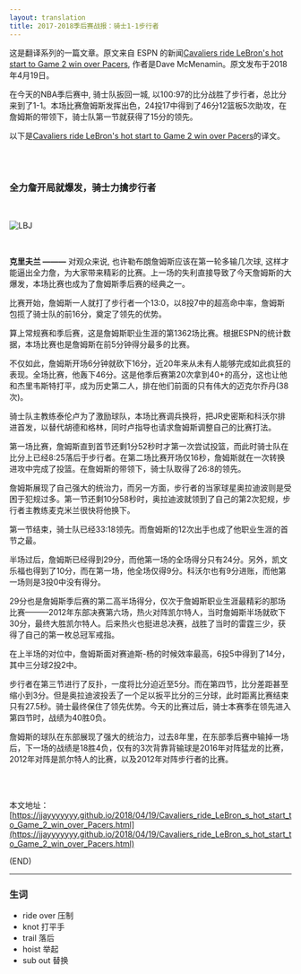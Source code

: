 ```yaml
---
layout: translation
title: 2017-2018季后赛战报：骑士1-1步行者
---
```



这是翻译系列的一篇文章。原文来自 ESPN 的新闻[Cavaliers ride LeBron's hot start to Game 2 win over Pacers](http://www.espn.com/nba/story/_/id/23236821/cleveland-cavaliers-ride-lebron-james-hot-start-game-2-win-indiana-pacers), 作者是Dave McMenamin。原文发布于2018年4月19日。

在今天的NBA季后赛中, 骑士队扳回一城, 以100:97的比分战胜了步行者，总比分来到了1-1。本场比赛詹姆斯发挥出色，24投17中得到了46分12篮板5次助攻，在詹姆斯的带领下，骑士队第一节就获得了15分的领先。

以下是[Cavaliers ride LeBron's hot start to Game 2 win over Pacers](http://www.espn.com/nba/story/_/id/23236821/cleveland-cavaliers-ride-lebron-james-hot-start-game-2-win-indiana-pacers)的译文。


<br><br>

###	全力詹开局就爆发，骑士力擒步行者

<br>

![LBJ](http://a.espncdn.com/combiner/i?img=%2Fmedia%2Fmotion%2F2018%2F0418%2Fdm_180418_NBA_Highlight_Cavaliers_LeBron_first_quarter%2Fdm_180418_NBA_Highlight_Cavaliers_LeBron_first_quarter.jpg&w=640&h=360&cquality=80)

<br>

**克里夫兰 ———** 对观众来说, 也许勒布朗詹姆斯应该在第一轮多输几次球, 这样才能逼出全力詹，为大家带来精彩的比赛。上一场的失利直接导致了今天詹姆斯的大爆发，本场比赛也成为了詹姆斯季后赛的经典之一。

比赛开始，詹姆斯一人就打了步行者一个13:0，以8投7中的超高命中率，詹姆斯包揽了骑士队的前16分，奠定了领先的优势。

算上常规赛和季后赛，这是詹姆斯职业生涯的第1362场比赛。根据ESPN的统计数据，本场比赛也是詹姆斯在前5分钟得分最多的比赛。

不仅如此，詹姆斯开场6分钟就砍下16分，近20年来从未有人能够完成如此疯狂的表现。全场比赛，他轰下46分。这是他季后赛第20次拿到40+的高分，这也让他和杰里韦斯特打平，成为历史第二人，排在他们前面的只有伟大的迈克尔乔丹(38次)。

骑士队主教练泰伦卢为了激励球队，本场比赛调兵换将，把JR史密斯和科沃尔排进首发，以替代胡德和格林，同时卢指导也请求詹姆斯调整自己的比赛打法。

第一场比赛，詹姆斯直到首节还剩1分52秒时才第一次尝试投篮，而此时骑士队在比分上已经8:25落后于步行者。在第二场比赛开场仅16秒，詹姆斯就在一次转换进攻中完成了投篮。在詹姆斯的带领下，骑士队取得了26:8的领先。

詹姆斯展现了自己强大的统治力，而另一方面，步行者的当家球星奥拉迪波则是受困于犯规过多。第一节还剩10分58秒时，奥拉迪波就领到了自己的第2次犯规，步行者主教练麦克米兰很快将他换下。

第一节结束，骑士队已经33:18领先。而詹姆斯的12次出手也成了他职业生涯的首节之最。

半场过后，詹姆斯已经得到29分，而他第一场的全场得分只有24分。另外，凯文乐福也得到了10分，而在第一场，他全场仅得9分。科沃尔也有9分进账，而他第一场则是3投0中没有得分。

29分也是詹姆斯季后赛的第二高半场得分，仅次于詹姆斯职业生涯最精彩的那场比赛———2012年东部决赛第六场，热火对阵凯尔特人，当时詹姆斯半场就砍下30分，最终大胜凯尔特人。后来热火也挺进总决赛，战胜了当时的雷霆三少，获得了自己的第一枚总冠军戒指。

在上半场的对位中，詹姆斯面对赛迪斯-杨的时候效率最高，6投5中得到了14分，其中三分球2投2中。

步行者在第三节进行了反扑，一度将比分迫近至5分。而在第四节，比分差距甚至缩小到3分。但是奥拉迪波投丢了一个足以扳平比分的三分球，此时距离比赛结束只有27.5秒。骑士最终保住了领先优势。今天的比赛过后，骑士本赛季在领先进入第四节时，战绩为40胜0负。

詹姆斯的球队在东部展现了强大的统治力，过去8年里，在东部季后赛中输掉一场后，下一场的战绩是18胜4负，仅有的3次背靠背输球是2016年对阵猛龙的比赛，2012年对阵是凯尔特人的比赛，以及2012年对阵步行者的比赛。

<br><br>

本文地址：[https://jjayyyyyyy.github.io/2018/04/19/Cavaliers_ride_LeBron_s_hot_start_to_Game_2_win_over_Pacers.html](https://jjayyyyyyy.github.io/2018/04/19/Cavaliers_ride_LeBron_s_hot_start_to_Game_2_win_over_Pacers.html)

(END)

---

###	生词

*	ride over	压制
*	knot	打平手
*	trail	落后
*	hoist	举起
*	sub out	替换
